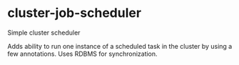 # cluster-job-scheduler
Simple cluster scheduler

Adds ability to run one instance of a scheduled task in the cluster by using a few annotations. Uses RDBMS for synchronization.
